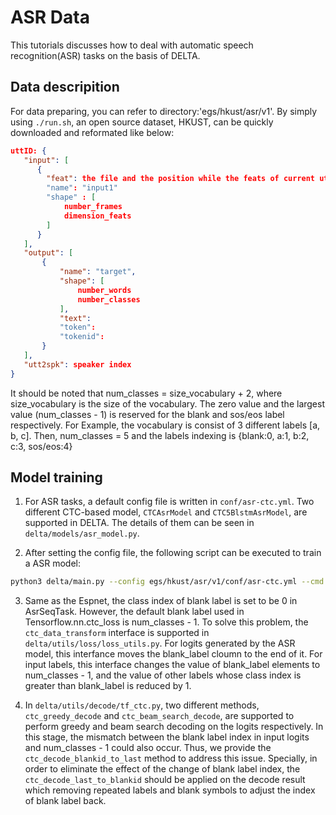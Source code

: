 # ASR Data

This tutorials discusses how to deal with automatic speech recognition(ASR) tasks on the basis of DELTA.

## Data descripition

For data preparing, you can refer to directory:'egs/hkust/asr/v1'. 
By simply using `./run.sh`, an open source dataset, HKUST, can be quickly downloaded and reformated like below: 

 ```json
 uttID: {
    "input": [
       {
         "feat": the file and the position while the feats of current utterance is sorted
         "name": "input1"
         "shape" : [
             number_frames
             dimension_feats
         ]
       }
    ],
    "output": [
        {
            "name": "target",
            "shape": [
                number_words
                number_classes
            ],
            "text":
            "token":
            "tokenid":
        }
    ],
    "utt2spk": speaker index
 }
 ```
 It should be noted that num_classes = size_vocabulary + 2,  where size_vocabulary is the size of the vocabulary. The zero value and the largest value (num_classes - 1) is reserved for the blank and sos/eos label respectively.
 For Example, the vocabulary is consist of 3 different labels [a, b, c]. Then, num_classes = 5 and the labels indexing is {blank:0, a:1, b:2, c:3, sos/eos:4}

## Model training

1. For ASR tasks, a default config file is written in `conf/asr-ctc.yml`.
  Two different CTC-based model, `CTCAsrModel` and `CTC5BlstmAsrModel`, are supported in DELTA. The details of them can be seen in `delta/models/asr_model.py`. 

2. After setting the config file, the following script can be executed to train a ASR model:

 ```bash
 python3 delta/main.py --config egs/hkust/asr/v1/conf/asr-ctc.yml --cmd train_and_eval 
 ```

3. Same as the Espnet, the class index of blank label is set to be 0 in AsrSeqTask. However, the default blank label used in Tensorflow.nn.ctc_loss is num_classes - 1. 
   To solve this problem, the `ctc_data_transform` interface is supported in `delta/utils/loss/loss_utils.py`. 
   For logits generated by the ASR model, this interfance moves the blank_label cloumn to the end of it. 
   For input labels, this interface changes the value of blank_label elements to num_classes - 1, and the value of other labels whose class index is greater than blank_label is reduced by 1.

4. In `delta/utils/decode/tf_ctc.py`, two different methods, `ctc_greedy_decode` and `ctc_beam_search_decode`, are supported to perform greedy and beam search decoding on the logits respectively.
   In this stage, the mismatch between the blank label index in input logits and num_classes - 1 could also occur. Thus, we provide the `ctc_decode_blankid_to_last` method to address this issue.
   Specially, in order to eliminate the effect of the change of blank label index, the `ctc_decode_last_to_blankid` should be applied on the decode result which removing repeated labels and blank symbols to adjust the index of blank label back.
